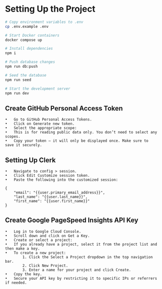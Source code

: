# Setting Up the Project

```sh
# Copy environment variables to .env
cp .env.example .env

# Start Docker containers
docker compose up

# Install dependencies
npm i

# Push database changes
npm run db:push

# Seed the database
npm run seed

# Start the development server
npm run dev
```

## Create GitHub Personal Access Token

    •	Go to GitHub Personal Access Tokens.
    •	Click on Generate new token.
    •	Select the appropriate scope:
    •	This is for reading public data only. You don’t need to select any scopes.
    •	Copy your token – it will only be displayed once. Make sure to save it securely.

## Setting Up Clerk

    •	Navigate to config > session.
    •	Click Edit Customize session token.
    •	Paste the following into the customized session:

```
{
	"email": "{{user.primary_email_address}}",
	"last_name": "{{user.last_name}}",
	"first_name": "{{user.first_name}}"
}
```

## Create Google PageSpeed Insights API Key

    •	Log in to Google Cloud Console.
    •	Scroll down and click on Get a Key.
    •	Create or select a project:
    •	If you already have a project, select it from the project list and then make a key.
    •	To create a new project:
            1. Click the Select a Project dropdown in the top navigation bar.
            2. Click New Project.
            3. Enter a name for your project and click Create.
    •	Copy the key.
    •	Secure your API key by restricting it to specific IPs or referrers if needed.
